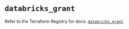 # `databricks_grant`

Refer to the Terraform Registry for docs: [`databricks_grant`](https://registry.terraform.io/providers/databricks/databricks/1.49.0/docs/resources/grant).
